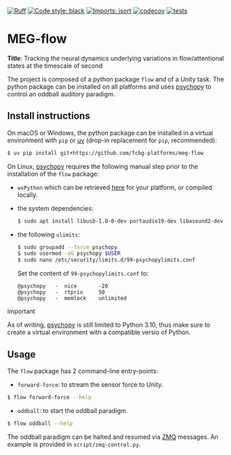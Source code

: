 [![Ruff](https://img.shields.io/endpoint?url=https://raw.githubusercontent.com/astral-sh/ruff/main/assets/badge/v2.json)](https://github.com/astral-sh/ruff)
[![Code style: black](https://img.shields.io/badge/code%20style-black-000000.svg)](https://github.com/psf/black)
[![Imports: isort](https://img.shields.io/badge/%20imports-isort-%231674b1?style=flat&labelColor=ef8336)](https://pycqa.github.io/isort/)
[![codecov](https://codecov.io/gh/fcbg-platforms/meg-flow/graph/badge.svg?token=e6jhOYlSZg)](https://codecov.io/gh/fcbg-platforms/meg-flow)
[![tests](https://github.com/fcbg-platforms/meg-flow/actions/workflows/pytest.yaml/badge.svg?branch=main)](https://github.com/fcbg-platforms/meg-flow/actions/workflows/pytest.yaml)

# MEG-flow

**Title**: Tracking the neural dynamics underlying variations in flow/attentional states
at the timescale of second

The project is composed of a python package `flow` and of a Unity task. The python
package can be installed on all platforms and uses [psychopy](https://www.psychopy.org/)
to control an oddball auditory paradigm.

## Install instructions

On macOS or Windows, the python package can be installed in a virtual environment with
`pip` or [uv](https://docs.astral.sh/uv/) (drop-in replacement for `pip`, recommended):

```bash
$ uv pip install git+https://github.com/fcbg-platforms/meg-flow
```

On Linux, [psychopy](https://www.psychopy.org/) requires the following manual step prior
to the installation of the `flow` package:

- `wxPython` which can be retrieved
  [here](https://extras.wxpython.org/wxPython4/extras/linux/gtk3/) for your platform, or
  compiled locally.
- the system dependencies:

  ```bash
  $ sudo apt install libusb-1.0-0-dev portaudio19-dev libasound2-dev libsdl2-2.0-0
  ```

- the following `ulimits`:

  ```bash
  $ sudo groupadd --force psychopy
  $ sudo usermod -aG psychopy $USER
  $ sudo nano /etc/security/limits.d/99-psychopylimits.conf
  ```

  Set the content of `99-psychopylimits.conf` to:

  ```
  @psychopy   -  nice       -20
  @psychopy   -  rtprio     50
  @psychopy   -  memlock    unlimited
  ```

> [!IMPORTANT]
> As of writing, [psychopy](https://www.psychopy.org/) is still limited to Python 3.10,
> thus make sure to create a virtual environment with a compatible versio of Python.

## Usage

The `flow` package has 2 command-line entry-points:

* `forward-force`: to stream the sensor force to Unity.

```bash
$ flow forward-force --help
```

* `oddball`: to start the oddball paradigm.

```bash
$ flow oddball --help
```

The oddball paradigm can be halted and resumed via [ZMQ](https://zeromq.org/) messages.
An example is provided in `script/zmq-control.py`.

